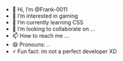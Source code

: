 - 👋 Hi, I’m @Frank-0011
- 👀 I’m interested in gaming
- 🌱 I’m currently learning CSS
- 💞️ I’m looking to collaborate on ...
- 📫 How to reach me ...
- 😄 Pronouns: ..
- ⚡ Fun fact: im not a perfect developer XD

<!---
Frank-0011/Frank-0011 is a ✨ special ✨ repository because its `README.md` (this file) appears on your GitHub profile.
You can click the Preview link to take a look at your changes.
--->
